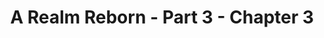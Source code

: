 ---
layout: chapter
expansion: A Realm Reborn
partNo: 3
partChapterNo: 3
title: A Realm Reborn - Part 3 - Chapter 3
permalink: /guide/a-realm-reborn/part3/chapter3
quests:
  - genre: Seventh Umbral Era
    icon: '71000'
    level: 30
    name: Wrath of the Titan
    partQuestNo: 22
    questId: ManFst309_00516
    rowId: 66052
  - genre: Seventh Umbral Era
    icon: '71000'
    level: 30
    name: Tales from the Tidus Slayer
    partQuestNo: 23
    questId: GaiUsb002_00809
    rowId: 66345
  - genre: Seventh Umbral Era
    icon: '71000'
    level: 30
    name: Hungry Hungry Goobbues
    partQuestNo: 24
    questId: GaiUsb003_00810
    rowId: 66346
  - genre: Seventh Umbral Era
    icon: '71000'
    level: 30
    name: The Lominsan Way
    partQuestNo: 25
    questId: GaiUsb004_00811
    rowId: 66347
    soloDuty:
      levelSync: 34
      timeLimit: 30
  - genre: Seventh Umbral Era
    icon: '71000'
    level: 30
    name: Nix That
    partQuestNo: 26
    questId: GaiUsb005_00812
    rowId: 66348
  - genre: Seventh Umbral Era
    icon: '71000'
    level: 30
    name: A Modest Proposal
    partQuestNo: 27
    questId: GaiUsb007_00814
    rowId: 66350
  - genre: Seventh Umbral Era
    icon: '71000'
    level: 30
    name: Trial by Turtle
    partQuestNo: 28
    questId: XxaUsb012_03865
    rowId: 69401
  - genre: Seventh Umbral Era
    icon: '71000'
    level: 31
    name: The Perfect Prey
    partQuestNo: 29
    questId: GaiUsb102_00821
    rowId: 66357
  - genre: Seventh Umbral Era
    icon: '71000'
    level: 31
    name: When the Worm Turns
    partQuestNo: 30
    questId: GaiUsb103_00822
    rowId: 66358
  - genre: Seventh Umbral Era
    icon: '71000'
    level: 31
    name: There and Back Again
    partQuestNo: 31
    questId: GaiUsb112_00831
    rowId: 66367
  - genre: Seventh Umbral Era
    icon: '71000'
    level: 32
    name: The Things We Do for Cheese
    partQuestNo: 32
    questId: GaiUsb201_00832
    rowId: 66368
    unlocks:
      - levelRequired: 32
        levelSync: 34
        name: Brayflox's Longstop
        type: dungeon
  - genre: Seventh Umbral Era
    icon: '71000'
    level: 32
    name: What Do You Mean You Forgot the Wine
    partQuestNo: 33
    questId: XxaUsb208_03866
    rowId: 69402
  - genre: Seventh Umbral Era
    icon: '71000'
    level: 32
    name: An Offer You Can Refuse
    partQuestNo: 34
    questId: GaiUsb209_00840
    rowId: 66376
  - genre: Seventh Umbral Era
    icon: '71000'
    level: 32
    name: It Won't Work
    partQuestNo: 35
    questId: GaiUsb212_00843
    rowId: 66379
  - genre: Seventh Umbral Era
    icon: '71000'
    level: 33
    name: Give a Man a Drink
    partQuestNo: 36
    questId: GaiUsb304_00845
    rowId: 66381
  - genre: Seventh Umbral Era
    icon: '71000'
    level: 33
    name: That Weight
    partQuestNo: 37
    questId: GaiUsb305_00846
    rowId: 66382
  - genre: Seventh Umbral Era
    icon: '71000'
    level: 33
    name: Battle Scars
    partQuestNo: 38
    questId: GaiUsb307_00848
    rowId: 66384
  - genre: Seventh Umbral Era
    icon: '71000'
    level: 33
    name: It Was a Very Good Year
    partQuestNo: 39
    questId: GaiUsb309_00850
    rowId: 66386
  - genre: Seventh Umbral Era
    icon: '71000'
    level: 33
    name: In the Company of Heroes
    partQuestNo: 40
    questId: GaiUsb314_00855
    rowId: 66391
  - genre: Seventh Umbral Era
    icon: '71000'
    level: 33
    name: As You Wish
    partQuestNo: 41
    questId: GaiUsb315_00856
    rowId: 66392
  - genre: Seventh Umbral Era
    icon: '71000'
    level: 34
    name: Lord of Crags
    partQuestNo: 42
    questId: GaiUsb401_00857
    rowId: 66393
    unlocks:
      - levelRequired: 34
        levelSync: 36
        name: the Navel
        type: trial


---